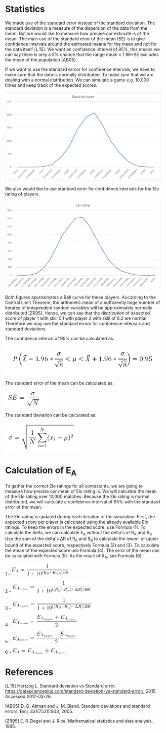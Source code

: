 <h1>Statistics</h1>

We made use of the standard error instead of the standard deviation. The standard deviation is a measure of the dispersion of the data from the mean. But we would like to measure how precise our estimate is of the mean. The main use of the standard error of the mean (SE) is to give confidence intervals around the estimated means for the mean and not for the data itself [L.15]. We want an confidence interval of 95\%, this means we can say there is only a 5\% chance that the range mean &plusmn; 1.96*SE excludes the mean of the population [AB05].

If we want to use the standard errors for confidence intervals, we have to make sure that the data is normally distributed. To make sure that we are dealing with a normal distribution. We can simulate a game e.g. 10,000 times and keep track of the expected scores. 

![Alt text](https://github.com/EloHackersz/SOM/blob/master/Statistics/histo_expected_score.png?raw=true "Expected score")

We also would like to use standard error for confidence intervals for the Elo rating of players. 

![Alt text](https://github.com/EloHackersz/SOM/blob/master/Statistics/histo_elo_rating.png?raw=true "Elo rating")

Both figures approximates a Bell curve  for these players. According to the Central Limit Theorem, the arithmetic mean of a sufficiently large number of iterates of independent random variables will be approximately normally distributed [ZR95]. Hence, we can say that the distribution of expected score of player 1 with skill 0.1 with player 2 with skill of 0.2 are normal. Therefore we may use the standard errors for confidence intervals and standard deviations. 

The confidence interval of 95\% can be calculated as:

![Alt text](https://github.com/EloHackersz/SOM/blob/master/Statistics/uplow.png?raw=true "Upper- and lowerbound")

The standard error of the mean can be calculated as:

![Alt text](https://github.com/EloHackersz/SOM/blob/master/Statistics/SE.png?raw=true "Standard Error")

The standard deviation can be calculated as:

![Alt text](https://github.com/EloHackersz/SOM/blob/master/Statistics/STD.png?raw=true#center "Standard Deviation")

<h1>Calculation of E<sub>A</sub></h1>

To gather the correct Elo ratings for all contestants, we are going to measure how precise our mean of Elo rating is. We will calculate the mean of the Elo rating over 10,000 matches. Because the Elo rating is normal distributed, we will calculate a confidence interval of 95\% with the standard error of the mean.

The Elo rating is updated during each iteration of the simulation. First, the expected score per player is calculated using the already available Elo ratings. To keep the errors in the expected score, use Formula (1). To calculate the delta, we can calculate E<sub>A</sub> without the delta's of R<sub>A</sub> and R<sub>B</sub> Use the sum of the delta's &Delta;R of R<sub>A</sub> and R<sub>B</sub> to calculate the lower- or upper bound of the expected score, respectively Formula (2) and (3). To calculate the mean of the expected score use Formula (4). The error of the mean can be calculated with Formula (5). As the result of R<sub>A</sub>, see Formula (6).

1 - ![Alt text](https://github.com/EloHackersz/SOM/blob/master/EA/EA_normal.png?raw=true "Upper- and lowerbound")

2 - ![Alt text](https://github.com/EloHackersz/SOM/blob/master/EA/EA_lower.png?raw=true "Upper- and lowerbound")

3 - ![Alt text](https://github.com/EloHackersz/SOM/blob/master/EA/EA_upper.png?raw=true "Upper- and lowerbound")

4 - ![Alt text](https://github.com/EloHackersz/SOM/blob/master/EA/EA_mean.png?raw=true "Upper- and lowerbound")

5 - ![Alt text](https://github.com/EloHackersz/SOM/blob/master/EA/EA_error.png?raw=true "Upper- and lowerbound")

6 - ![Alt text](https://github.com/EloHackersz/SOM/blob/master/EA/EA.png?raw=true "Upper- and lowerbound")

<h1>References</h1>

[L.15] Hertzog L. Standard deviation vs Standard error. https://datascienceplus.com/standard-deviation-vs-standard-error/, 2015. Accessed 2017-03-28.

[AB05] D. G. Altman and J. M. Bland. Standard deviations and standard errors. Bmj, 331(7521):903, 2005.

[ZR95] E. R Ziegel and J. Rice. Mathematical statistics and data analysis, 1995.
